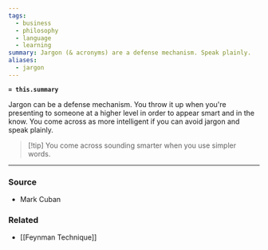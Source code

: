 ```yaml
---
tags:
  - business
  - philosophy
  - language
  - learning
summary: Jargon (& acronyms) are a defense mechanism. Speak plainly.
aliases:
  - jargon
---
```

**`= this.summary`**

Jargon can be a defense mechanism. You throw it up when you're presenting to someone at a higher level in order to appear smart and in the know. You come across as more intelligent if you can avoid jargon and speak plainly. 

> [!tip] You come across sounding smarter when you use simpler words. 

---
### Source
- Mark Cuban 

### Related
- [[Feynman Technique]]